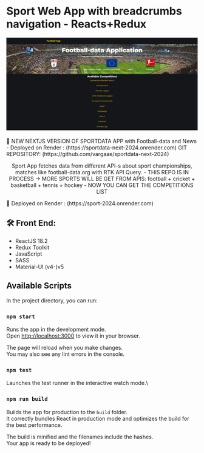 # Sport Web App with breadcrumbs navigation - Reacts+Redux

<div align="center">
  <img alt="Application image" src="https://github.com/vargaae/football-bg/blob/main/public/footballapp.png" />
</div>
<br>
 🚀 NEW NEXTJS VERSION OF SPORTDATA APP with Football-data and News - Deployed on Render : 
 (https://sportdata-next-2024.onrender.com)
 GIT REPOSITORY: (https://github.com/vargaae/sportdata-next-2024)
 
<p align="center">
Sport App fetches data from different API-s about sport championships, matches like football-data.org with RTK API Query.
  - THIS REPO IS IN PROCESS -> MORE SPORTS WILL BE GET FROM APIS: football + cricket + basketball + tennis + hockey
  - NOW YOU CAN GET THE COMPETITIONS LIST
</p>
 🚀 Deployed on Render : 
 (https://sport-2024.onrender.com)
 
## 🛠 Front End: 
- ReactJS 18.2
- Redux Toolkit
- JavaScript
- SASS
- Material-UI (v4-)v5

## Available Scripts

In the project directory, you can run:

### `npm start`

Runs the app in the development mode.\
Open [http://localhost:3000](http://localhost:3000) to view it in your browser.

The page will reload when you make changes.\
You may also see any lint errors in the console.

### `npm test`

Launches the test runner in the interactive watch mode.\

### `npm run build`

Builds the app for production to the `build` folder.\
It correctly bundles React in production mode and optimizes the build for the best performance.

The build is minified and the filenames include the hashes.\
Your app is ready to be deployed!
